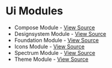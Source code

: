 # Ui Modules

- Compose Module - [View Source](../ui/compose)
- Designsystem Module - [View Source](../ui/designsystem)
- Foundation Module - [View Source](../ui/foundation)
- Icons Module - [View Source](../ui/icons)
- Spectrum Module - [View Source](../ui/spectrum)
- Theme Module - [View Source](../ui/theme)
